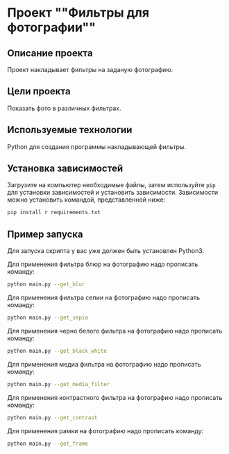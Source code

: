 # Проект ""Фильтры для фотографии""

## Описание проекта
Проект накладывает фильтры на заданую фотографию.

## Цели проекта
Показать фото в различных фильтрах.

 ## Используемые технологии
Python для создания программы накладывающей фильтры.

## Установка зависимостей
Загрузите на компьютер необходимые файлы, затем используйте `pip` для установки зависимостей и установить зависимости. Зависимости можно установить командой, представленной ниже:

```bash
pip install r requirements.txt
```
## Пример запуска
Для запуска скрипта у вас уже должен быть установлен Python3.

Для применения фильтра  блюр на фотографию надо прописать команду:
```bash
python main.py --get_blur
```
Для применения фильтра сепии на фотографию надо прописать команду:
```bash
python main.py --get_sepia
```
Для применения черно белого фильтра на фотографию надо прописать команду: 
```bash
python main.py --get_black_white
```
Для применения медиа фильтра на фотографию надо прописать команду: 
```bash
python main.py --get_media_filter
```
Для применения контрастного фильтра на фотографию надо прописать команду: 
```bash
python main.py --get_contrast
```
Для применения рамки  на фотографию надо прописать команду: 
```bash
python main.py --get_frame
```
